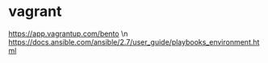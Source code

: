 # vagrant
https://app.vagrantup.com/bento \n
https://docs.ansible.com/ansible/2.7/user_guide/playbooks_environment.html
